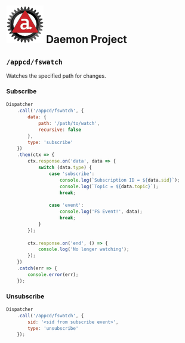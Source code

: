 # ![Appc Daemon logo](../images/appc-daemon.png) Daemon Project

## `/appcd/fswatch`

Watches the specified path for changes.

### Subscribe

```js
Dispatcher
	.call('/appcd/fswatch', {
		data: {
			path: '/path/to/watch',
			recursive: false
		},
		type: 'subscribe'
	})
	.then(ctx => {
		ctx.response.on('data', data => {
			switch (data.type) {
				case 'subscribe':
					console.log(`Subscription ID = ${data.sid}`);
					console.log(`Topic = ${data.topic}`);
					break;

				case 'event':
					console.log('FS Event!', data);
					break;
			}
		});

		ctx.response.on('end', () => {
			console.log('No longer watching');
		});
	})
	.catch(err => {
		console.error(err);
	});
```

### Unsubscribe

```js
Dispatcher
	.call('/appcd/fswatch', {
		sid: '<sid from subscribe event>',
		type: 'unsubscribe'
	});
```
